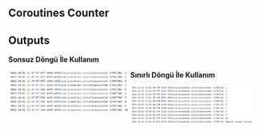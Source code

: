 ## Coroutines Counter

## Outputs
<b>Sonsuz Döngü İle Kullanım</b>
<p><img align="left" width="244px"; src="https://raw.githubusercontent.com/FMSSBilisimAndroid/buse_alkan_odev6/main/CoroutinesCounter/screens/sonsuzDongu.png?token=GHSAT0AAAAAABZNSFMYN6GVGC7PJPVFPHR6YZYA2JQ"/></p>

<b>Sınırlı Döngü İle Kullanım</b>
<p><img align="left" width="244px"; src="https://raw.githubusercontent.com/FMSSBilisimAndroid/buse_alkan_odev6/main/CoroutinesCounter/screens/sınırlıDongu.png?token=GHSAT0AAAAAABZNSFMYN6GVGC7PJPVFPHR6YZYA2JQ"/></p>

